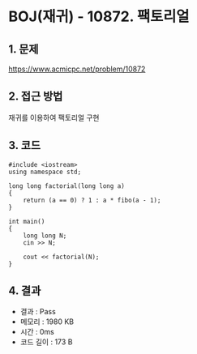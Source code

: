 # BOJ(재귀) - 10872. 팩토리얼

## 1. 문제  
https://www.acmicpc.net/problem/10872
## 2. 접근 방법  
재귀를 이용하여 팩토리얼 구현
## 3. 코드  
```
#include <iostream>
using namespace std;

long long factorial(long long a)
{
	return (a == 0) ? 1 : a * fibo(a - 1);
}

int main()
{
	long long N;
	cin >> N;

	cout << factorial(N);
}
```
## 4. 결과
- 결과 : Pass
- 메모리 : 1980 KB
- 시간 : 0ms
- 코드 길이 : 173 B